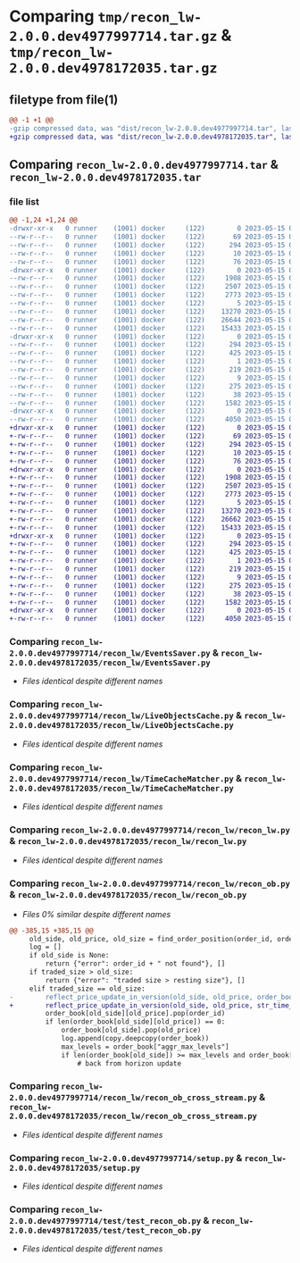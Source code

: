 # Comparing `tmp/recon_lw-2.0.0.dev4977997714.tar.gz` & `tmp/recon_lw-2.0.0.dev4978172035.tar.gz`

## filetype from file(1)

```diff
@@ -1 +1 @@
-gzip compressed data, was "dist/recon_lw-2.0.0.dev4977997714.tar", last modified: Mon May 15 08:07:46 2023, max compression
+gzip compressed data, was "dist/recon_lw-2.0.0.dev4978172035.tar", last modified: Mon May 15 08:25:49 2023, max compression
```

## Comparing `recon_lw-2.0.0.dev4977997714.tar` & `recon_lw-2.0.0.dev4978172035.tar`

### file list

```diff
@@ -1,24 +1,24 @@
-drwxr-xr-x   0 runner    (1001) docker     (122)        0 2023-05-15 08:07:46.000000 recon_lw-2.0.0.dev4977997714/
--rw-r--r--   0 runner    (1001) docker     (122)       69 2023-05-15 08:07:00.000000 recon_lw-2.0.0.dev4977997714/MANIFEST.in
--rw-r--r--   0 runner    (1001) docker     (122)      294 2023-05-15 08:07:46.000000 recon_lw-2.0.0.dev4977997714/PKG-INFO
--rw-r--r--   0 runner    (1001) docker     (122)       10 2023-05-15 08:07:00.000000 recon_lw-2.0.0.dev4977997714/README.md
--rw-r--r--   0 runner    (1001) docker     (122)       76 2023-05-15 08:07:24.000000 recon_lw-2.0.0.dev4977997714/package_info.json
-drwxr-xr-x   0 runner    (1001) docker     (122)        0 2023-05-15 08:07:46.000000 recon_lw-2.0.0.dev4977997714/recon_lw/
--rw-r--r--   0 runner    (1001) docker     (122)     1908 2023-05-15 08:07:00.000000 recon_lw-2.0.0.dev4977997714/recon_lw/EventsSaver.py
--rw-r--r--   0 runner    (1001) docker     (122)     2507 2023-05-15 08:07:00.000000 recon_lw-2.0.0.dev4977997714/recon_lw/LiveObjectsCache.py
--rw-r--r--   0 runner    (1001) docker     (122)     2773 2023-05-15 08:07:00.000000 recon_lw-2.0.0.dev4977997714/recon_lw/TimeCacheMatcher.py
--rw-r--r--   0 runner    (1001) docker     (122)        5 2023-05-15 08:07:00.000000 recon_lw-2.0.0.dev4977997714/recon_lw/__init__.py
--rw-r--r--   0 runner    (1001) docker     (122)    13270 2023-05-15 08:07:00.000000 recon_lw-2.0.0.dev4977997714/recon_lw/recon_lw.py
--rw-r--r--   0 runner    (1001) docker     (122)    26644 2023-05-15 08:07:00.000000 recon_lw-2.0.0.dev4977997714/recon_lw/recon_ob.py
--rw-r--r--   0 runner    (1001) docker     (122)    15433 2023-05-15 08:07:00.000000 recon_lw-2.0.0.dev4977997714/recon_lw/recon_ob_cross_stream.py
-drwxr-xr-x   0 runner    (1001) docker     (122)        0 2023-05-15 08:07:46.000000 recon_lw-2.0.0.dev4977997714/recon_lw.egg-info/
--rw-r--r--   0 runner    (1001) docker     (122)      294 2023-05-15 08:07:46.000000 recon_lw-2.0.0.dev4977997714/recon_lw.egg-info/PKG-INFO
--rw-r--r--   0 runner    (1001) docker     (122)      425 2023-05-15 08:07:46.000000 recon_lw-2.0.0.dev4977997714/recon_lw.egg-info/SOURCES.txt
--rw-r--r--   0 runner    (1001) docker     (122)        1 2023-05-15 08:07:46.000000 recon_lw-2.0.0.dev4977997714/recon_lw.egg-info/dependency_links.txt
--rw-r--r--   0 runner    (1001) docker     (122)      219 2023-05-15 08:07:46.000000 recon_lw-2.0.0.dev4977997714/recon_lw.egg-info/requires.txt
--rw-r--r--   0 runner    (1001) docker     (122)        9 2023-05-15 08:07:46.000000 recon_lw-2.0.0.dev4977997714/recon_lw.egg-info/top_level.txt
--rw-r--r--   0 runner    (1001) docker     (122)      275 2023-05-15 08:07:00.000000 recon_lw-2.0.0.dev4977997714/requirements.txt
--rw-r--r--   0 runner    (1001) docker     (122)       38 2023-05-15 08:07:46.000000 recon_lw-2.0.0.dev4977997714/setup.cfg
--rw-r--r--   0 runner    (1001) docker     (122)     1582 2023-05-15 08:07:00.000000 recon_lw-2.0.0.dev4977997714/setup.py
-drwxr-xr-x   0 runner    (1001) docker     (122)        0 2023-05-15 08:07:46.000000 recon_lw-2.0.0.dev4977997714/test/
--rw-r--r--   0 runner    (1001) docker     (122)     4050 2023-05-15 08:07:00.000000 recon_lw-2.0.0.dev4977997714/test/test_recon_ob.py
+drwxr-xr-x   0 runner    (1001) docker     (122)        0 2023-05-15 08:25:49.000000 recon_lw-2.0.0.dev4978172035/
+-rw-r--r--   0 runner    (1001) docker     (122)       69 2023-05-15 08:25:10.000000 recon_lw-2.0.0.dev4978172035/MANIFEST.in
+-rw-r--r--   0 runner    (1001) docker     (122)      294 2023-05-15 08:25:49.000000 recon_lw-2.0.0.dev4978172035/PKG-INFO
+-rw-r--r--   0 runner    (1001) docker     (122)       10 2023-05-15 08:25:10.000000 recon_lw-2.0.0.dev4978172035/README.md
+-rw-r--r--   0 runner    (1001) docker     (122)       76 2023-05-15 08:25:31.000000 recon_lw-2.0.0.dev4978172035/package_info.json
+drwxr-xr-x   0 runner    (1001) docker     (122)        0 2023-05-15 08:25:49.000000 recon_lw-2.0.0.dev4978172035/recon_lw/
+-rw-r--r--   0 runner    (1001) docker     (122)     1908 2023-05-15 08:25:10.000000 recon_lw-2.0.0.dev4978172035/recon_lw/EventsSaver.py
+-rw-r--r--   0 runner    (1001) docker     (122)     2507 2023-05-15 08:25:10.000000 recon_lw-2.0.0.dev4978172035/recon_lw/LiveObjectsCache.py
+-rw-r--r--   0 runner    (1001) docker     (122)     2773 2023-05-15 08:25:10.000000 recon_lw-2.0.0.dev4978172035/recon_lw/TimeCacheMatcher.py
+-rw-r--r--   0 runner    (1001) docker     (122)        5 2023-05-15 08:25:10.000000 recon_lw-2.0.0.dev4978172035/recon_lw/__init__.py
+-rw-r--r--   0 runner    (1001) docker     (122)    13270 2023-05-15 08:25:10.000000 recon_lw-2.0.0.dev4978172035/recon_lw/recon_lw.py
+-rw-r--r--   0 runner    (1001) docker     (122)    26662 2023-05-15 08:25:10.000000 recon_lw-2.0.0.dev4978172035/recon_lw/recon_ob.py
+-rw-r--r--   0 runner    (1001) docker     (122)    15433 2023-05-15 08:25:10.000000 recon_lw-2.0.0.dev4978172035/recon_lw/recon_ob_cross_stream.py
+drwxr-xr-x   0 runner    (1001) docker     (122)        0 2023-05-15 08:25:49.000000 recon_lw-2.0.0.dev4978172035/recon_lw.egg-info/
+-rw-r--r--   0 runner    (1001) docker     (122)      294 2023-05-15 08:25:49.000000 recon_lw-2.0.0.dev4978172035/recon_lw.egg-info/PKG-INFO
+-rw-r--r--   0 runner    (1001) docker     (122)      425 2023-05-15 08:25:49.000000 recon_lw-2.0.0.dev4978172035/recon_lw.egg-info/SOURCES.txt
+-rw-r--r--   0 runner    (1001) docker     (122)        1 2023-05-15 08:25:49.000000 recon_lw-2.0.0.dev4978172035/recon_lw.egg-info/dependency_links.txt
+-rw-r--r--   0 runner    (1001) docker     (122)      219 2023-05-15 08:25:49.000000 recon_lw-2.0.0.dev4978172035/recon_lw.egg-info/requires.txt
+-rw-r--r--   0 runner    (1001) docker     (122)        9 2023-05-15 08:25:49.000000 recon_lw-2.0.0.dev4978172035/recon_lw.egg-info/top_level.txt
+-rw-r--r--   0 runner    (1001) docker     (122)      275 2023-05-15 08:25:10.000000 recon_lw-2.0.0.dev4978172035/requirements.txt
+-rw-r--r--   0 runner    (1001) docker     (122)       38 2023-05-15 08:25:49.000000 recon_lw-2.0.0.dev4978172035/setup.cfg
+-rw-r--r--   0 runner    (1001) docker     (122)     1582 2023-05-15 08:25:10.000000 recon_lw-2.0.0.dev4978172035/setup.py
+drwxr-xr-x   0 runner    (1001) docker     (122)        0 2023-05-15 08:25:49.000000 recon_lw-2.0.0.dev4978172035/test/
+-rw-r--r--   0 runner    (1001) docker     (122)     4050 2023-05-15 08:25:10.000000 recon_lw-2.0.0.dev4978172035/test/test_recon_ob.py
```

### Comparing `recon_lw-2.0.0.dev4977997714/recon_lw/EventsSaver.py` & `recon_lw-2.0.0.dev4978172035/recon_lw/EventsSaver.py`

 * *Files identical despite different names*

### Comparing `recon_lw-2.0.0.dev4977997714/recon_lw/LiveObjectsCache.py` & `recon_lw-2.0.0.dev4978172035/recon_lw/LiveObjectsCache.py`

 * *Files identical despite different names*

### Comparing `recon_lw-2.0.0.dev4977997714/recon_lw/TimeCacheMatcher.py` & `recon_lw-2.0.0.dev4978172035/recon_lw/TimeCacheMatcher.py`

 * *Files identical despite different names*

### Comparing `recon_lw-2.0.0.dev4977997714/recon_lw/recon_lw.py` & `recon_lw-2.0.0.dev4978172035/recon_lw/recon_lw.py`

 * *Files identical despite different names*

### Comparing `recon_lw-2.0.0.dev4977997714/recon_lw/recon_ob.py` & `recon_lw-2.0.0.dev4978172035/recon_lw/recon_ob.py`

 * *Files 0% similar despite different names*

```diff
@@ -385,15 +385,15 @@
     old_side, old_price, old_size = find_order_position(order_id, order_book)
     log = []
     if old_side is None:
         return {"error": order_id + " not found"}, []
     if traded_size > old_size:
         return {"error": "traded size > resting size"}, []
     elif traded_size == old_size:
-        reflect_price_update_in_version(old_side, old_price, order_book)
+        reflect_price_update_in_version(old_side, old_price, str_time_of_event,order_book)
         order_book[old_side][old_price].pop(order_id)
         if len(order_book[old_side][old_price]) == 0:
             order_book[old_side].pop(old_price)
             log.append(copy.deepcopy(order_book))
             max_levels = order_book["aggr_max_levels"]
             if len(order_book[old_side]) >= max_levels and order_book["aggr_seq"]["limit_delta"] == 1:
                 # back from horizon update
```

### Comparing `recon_lw-2.0.0.dev4977997714/recon_lw/recon_ob_cross_stream.py` & `recon_lw-2.0.0.dev4978172035/recon_lw/recon_ob_cross_stream.py`

 * *Files identical despite different names*

### Comparing `recon_lw-2.0.0.dev4977997714/setup.py` & `recon_lw-2.0.0.dev4978172035/setup.py`

 * *Files identical despite different names*

### Comparing `recon_lw-2.0.0.dev4977997714/test/test_recon_ob.py` & `recon_lw-2.0.0.dev4978172035/test/test_recon_ob.py`

 * *Files identical despite different names*

